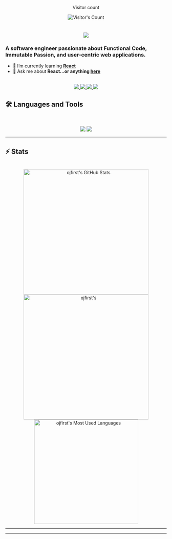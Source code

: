 <div align="center"> 
  <p>Visitor count</p>
  <img src="https://profile-counter.glitch.me/ojfirst/count.svg" alt="Visitor's Count" />
</div>
<h1 align="center">
    <img src="https://readme-typing-svg.herokuapp.com/?font=Inter&size=48&center=true&vCenter=true&width=500&height=70&color=4493F8&duration=4000&lines=Hi+There!+👋;+I'm+Simon+Aina!;" />
</h1>

### A software engineer passionate about Functional Code, Immutable Passion, and user-centric web applications.

- 🌱 I’m currently learning **[React](https://blog.bytebytego.com/p/free-system-design-pdf-158-pages)**
- 💬 Ask me about **React...or anything [here](https://github.com/ojfirst/ojfirst/issues)**

<br>

<div align="center">
  <a href="simonaina@outlook.com">
    <img src="https://img.shields.io/badge/outlook-333333?style=for-the-badge&logo=gmail&logoColor=blue" />
  </a>
  <a href="x.com/ojreliev?t=KNsX8L2wQFzY_KresrcdmQ&s=09">
    <img src="https://img.shields.io/badge/X-333333?style=for-the-badge&logo=X&logoColor=blue" />
  </a>
  <a href="www.linkedin.com/in/simonaina" target="_blank">
    <img src="https://img.shields.io/badge/LinkedIn-0077B5?style=for-the-badge&logo=linkedin&logoColor=white" target="_blank" />
  </a>
  <a href="https://www.instagram.com/oj1st?igsh=MWlmdXNxMGQ5MWVnZg==" target="_blank">
    <img src="https://img.shields.io/badge/Instagram-333333?style=for-the-badge&logo=Instagram&logoColor=red" target="_blank" />
  </a>
  </a>
</div>

## 🛠️ Languages and Tools

<br>

<p align="center">
  <img src="https://skillicons.dev/icons?i=java,spring,ts,nodejs,react,nextjs,mongodb,postgres,prisma" />
  <img src="https://skillicons.dev/icons?i=html,css,sass,tailwind,js,vue,redux,d3,git,postman,figma,php" />
</p>

<hr>


## ⚡️ Stats

<br>

<div align=center>
  <img width=390 src="https://github-readme-stats.vercel.app/api?username=ojfirst&theme=transparent&count_private=true&show_icons=true&rank_icon=github&locale=en" alt="ojfirst's GitHub Stats" />
  <img width=390 src="https://github-readme-streak-stats.herokuapp.com/?user=ojfirst&theme=transparent&count_private=true&border_radius=10&locale=en" alt="ojfirst's" />
  <img width=325 src="https://github-readme-stats.vercel.app/api/top-langs?username=ojfirst&theme=transparent&layout=donut&hide=css&langs_count=8&border_radius=10&show_icons=true&locale=en" alt="ojfirst's Most Used Languages" />
</div>

<hr>




<hr>

